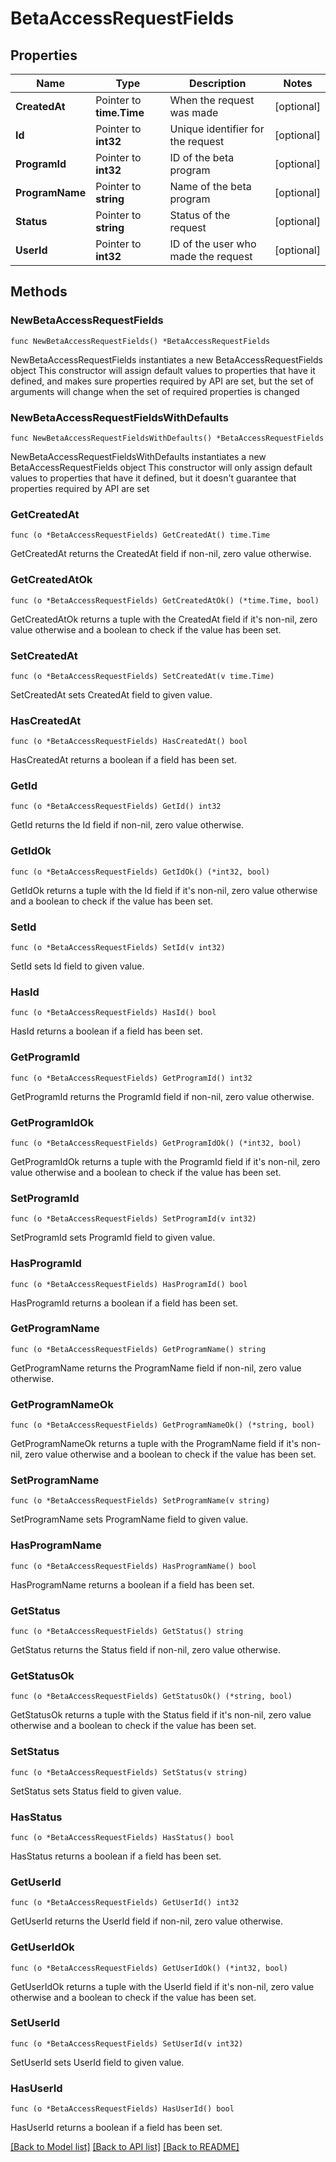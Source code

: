 # BetaAccessRequestFields

## Properties

Name | Type | Description | Notes
------------ | ------------- | ------------- | -------------
**CreatedAt** | Pointer to **time.Time** | When the request was made | [optional] 
**Id** | Pointer to **int32** | Unique identifier for the request | [optional] 
**ProgramId** | Pointer to **int32** | ID of the beta program | [optional] 
**ProgramName** | Pointer to **string** | Name of the beta program | [optional] 
**Status** | Pointer to **string** | Status of the request | [optional] 
**UserId** | Pointer to **int32** | ID of the user who made the request | [optional] 

## Methods

### NewBetaAccessRequestFields

`func NewBetaAccessRequestFields() *BetaAccessRequestFields`

NewBetaAccessRequestFields instantiates a new BetaAccessRequestFields object
This constructor will assign default values to properties that have it defined,
and makes sure properties required by API are set, but the set of arguments
will change when the set of required properties is changed

### NewBetaAccessRequestFieldsWithDefaults

`func NewBetaAccessRequestFieldsWithDefaults() *BetaAccessRequestFields`

NewBetaAccessRequestFieldsWithDefaults instantiates a new BetaAccessRequestFields object
This constructor will only assign default values to properties that have it defined,
but it doesn't guarantee that properties required by API are set

### GetCreatedAt

`func (o *BetaAccessRequestFields) GetCreatedAt() time.Time`

GetCreatedAt returns the CreatedAt field if non-nil, zero value otherwise.

### GetCreatedAtOk

`func (o *BetaAccessRequestFields) GetCreatedAtOk() (*time.Time, bool)`

GetCreatedAtOk returns a tuple with the CreatedAt field if it's non-nil, zero value otherwise
and a boolean to check if the value has been set.

### SetCreatedAt

`func (o *BetaAccessRequestFields) SetCreatedAt(v time.Time)`

SetCreatedAt sets CreatedAt field to given value.

### HasCreatedAt

`func (o *BetaAccessRequestFields) HasCreatedAt() bool`

HasCreatedAt returns a boolean if a field has been set.

### GetId

`func (o *BetaAccessRequestFields) GetId() int32`

GetId returns the Id field if non-nil, zero value otherwise.

### GetIdOk

`func (o *BetaAccessRequestFields) GetIdOk() (*int32, bool)`

GetIdOk returns a tuple with the Id field if it's non-nil, zero value otherwise
and a boolean to check if the value has been set.

### SetId

`func (o *BetaAccessRequestFields) SetId(v int32)`

SetId sets Id field to given value.

### HasId

`func (o *BetaAccessRequestFields) HasId() bool`

HasId returns a boolean if a field has been set.

### GetProgramId

`func (o *BetaAccessRequestFields) GetProgramId() int32`

GetProgramId returns the ProgramId field if non-nil, zero value otherwise.

### GetProgramIdOk

`func (o *BetaAccessRequestFields) GetProgramIdOk() (*int32, bool)`

GetProgramIdOk returns a tuple with the ProgramId field if it's non-nil, zero value otherwise
and a boolean to check if the value has been set.

### SetProgramId

`func (o *BetaAccessRequestFields) SetProgramId(v int32)`

SetProgramId sets ProgramId field to given value.

### HasProgramId

`func (o *BetaAccessRequestFields) HasProgramId() bool`

HasProgramId returns a boolean if a field has been set.

### GetProgramName

`func (o *BetaAccessRequestFields) GetProgramName() string`

GetProgramName returns the ProgramName field if non-nil, zero value otherwise.

### GetProgramNameOk

`func (o *BetaAccessRequestFields) GetProgramNameOk() (*string, bool)`

GetProgramNameOk returns a tuple with the ProgramName field if it's non-nil, zero value otherwise
and a boolean to check if the value has been set.

### SetProgramName

`func (o *BetaAccessRequestFields) SetProgramName(v string)`

SetProgramName sets ProgramName field to given value.

### HasProgramName

`func (o *BetaAccessRequestFields) HasProgramName() bool`

HasProgramName returns a boolean if a field has been set.

### GetStatus

`func (o *BetaAccessRequestFields) GetStatus() string`

GetStatus returns the Status field if non-nil, zero value otherwise.

### GetStatusOk

`func (o *BetaAccessRequestFields) GetStatusOk() (*string, bool)`

GetStatusOk returns a tuple with the Status field if it's non-nil, zero value otherwise
and a boolean to check if the value has been set.

### SetStatus

`func (o *BetaAccessRequestFields) SetStatus(v string)`

SetStatus sets Status field to given value.

### HasStatus

`func (o *BetaAccessRequestFields) HasStatus() bool`

HasStatus returns a boolean if a field has been set.

### GetUserId

`func (o *BetaAccessRequestFields) GetUserId() int32`

GetUserId returns the UserId field if non-nil, zero value otherwise.

### GetUserIdOk

`func (o *BetaAccessRequestFields) GetUserIdOk() (*int32, bool)`

GetUserIdOk returns a tuple with the UserId field if it's non-nil, zero value otherwise
and a boolean to check if the value has been set.

### SetUserId

`func (o *BetaAccessRequestFields) SetUserId(v int32)`

SetUserId sets UserId field to given value.

### HasUserId

`func (o *BetaAccessRequestFields) HasUserId() bool`

HasUserId returns a boolean if a field has been set.


[[Back to Model list]](../README.md#documentation-for-models) [[Back to API list]](../README.md#documentation-for-api-endpoints) [[Back to README]](../README.md)



